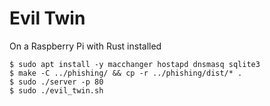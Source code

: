 # Evil Twin

On a Raspberry Pi with Rust installed

```shell
$ sudo apt install -y macchanger hostapd dnsmasq sqlite3
$ make -C ../phishing/ && cp -r ../phishing/dist/* .
$ sudo ./server -p 80
$ sudo ./evil_twin.sh
```
